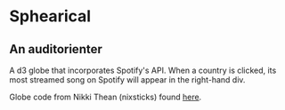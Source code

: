 # Sphearical
## An auditorienter

A d3 globe that incorporates Spotify's API. When a country is clicked, its most streamed song on 
Spotify will appear in the right-hand div.

Globe code from Nikki Thean (nixsticks) found [here](https://github.com/nixsticks/worldmaps).
